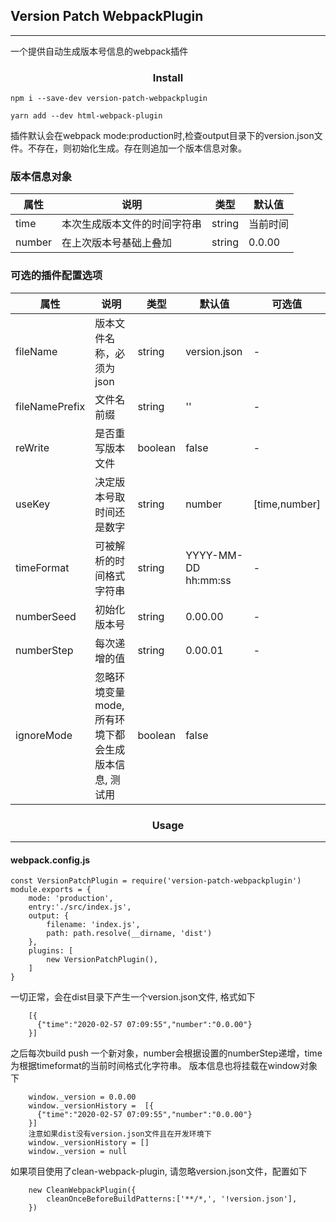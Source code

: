 
## Version Patch WebpackPlugin
***
一个提供自动生成版本号信息的webpack插件

### <center>Install</center>
`
npm i --save-dev version-patch-webpackplugin
`

`
yarn add --dev html-webpack-plugin
` 

插件默认会在webpack mode:production时,检查output目录下的version.json文件。不存在，则初始化生成。存在则追加一个版本信息对象。

### 版本信息对象
| 属性          |      说明           | 类型 | 默认值   |
| ------------ | ---------------------- | ------- |------- | 
| time         |  本次生成版本文件的时间字符串   | string | 当前时间 |
|number   |  在上次版本号基础上叠加  | string | 0.0.00  |

### 可选的插件配置选项
| 属性          |      说明           | 类型 | 默认值   | 可选值 |
| ------------ | ---------------------- | ------- |------- | ------- | 
| fileName         |  版本文件名称，必须为json   | string | version.json | - |
| fileNamePrefix   |  文件名前缀  | string | ''  | - |
| reWrite | 是否重写版本文件 | boolean | false | - |
| useKey | 决定版本号取时间还是数字 | string  | number | [time,number] |
| timeFormat | 可被解析的时间格式字符串 | string | YYYY-MM-DD hh:mm:ss | - |
| numberSeed | 初始化版本号 | string | 0.00.00 | - |
| numberStep | 每次递增的值 | string | 0.00.01 | - |
| ignoreMode | 忽略环境变量mode, 所有环境下都会生成版本信息, 测试用 | boolean | false| 

### <center>Usage</center>
***
#### webpack.config.js
```
const VersionPatchPlugin = require('version-patch-webpackplugin')
module.exports = {
    mode: 'production',
    entry:'./src/index.js',
    output: {
        filename: 'index.js',
        path: path.resolve(__dirname, 'dist')
    },
    plugins: [
        new VersionPatchPlugin(),
    ]
}
```
一切正常，会在dist目录下产生一个version.json文件, 格式如下
```
    [{
      {"time":"2020-02-57 07:09:55","number":"0.0.00"}
    }]
```
之后每次build push 一个新对象，number会根据设置的numberStep递增，time为根据timeformat的当前时间格式化字符串。
版本信息也将挂载在window对象下
```
    window._version = 0.0.00
    window._versionHistory =  [{
      {"time":"2020-02-57 07:09:55","number":"0.0.00"}
    }]
    注意如果dist没有version.json文件且在开发环境下
    window._versionHistory = [] 
    window._version = null
```
如果项目使用了clean-webpack-plugin, 请忽略version.json文件，配置如下
```
    new CleanWebpackPlugin({
        cleanOnceBeforeBuildPatterns:['**/*,', '!version.json'],
    })
```
